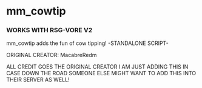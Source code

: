 # mm_cowtip
### WORKS WITH RSG-VORE V2 ###

mm_cowtip adds the fun of cow tipping! -STANDALONE SCRIPT-

ORIGINAL CREATOR: MacabreRedm

ALL CREDIT GOES THE ORIGINAL CREATOR I AM JUST ADDING THIS IN CASE DOWN THE ROAD SOMEONE ELSE MIGHT WANT TO ADD THIS INTO THEIR SERVER AS WELL!
